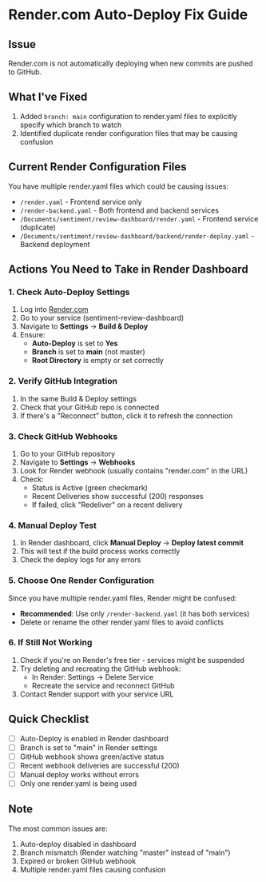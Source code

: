 # Render.com Auto-Deploy Fix Guide

## Issue
Render.com is not automatically deploying when new commits are pushed to GitHub.

## What I've Fixed
1. Added `branch: main` configuration to render.yaml files to explicitly specify which branch to watch
2. Identified duplicate render configuration files that may be causing confusion

## Current Render Configuration Files
You have multiple render.yaml files which could be causing issues:
- `/render.yaml` - Frontend service only
- `/render-backend.yaml` - Both frontend and backend services
- `/Documents/sentiment/review-dashboard/render.yaml` - Frontend service (duplicate)
- `/Documents/sentiment/review-dashboard/backend/render-deploy.yaml` - Backend deployment

## Actions You Need to Take in Render Dashboard

### 1. Check Auto-Deploy Settings
1. Log into [Render.com](https://render.com)
2. Go to your service (sentiment-review-dashboard)
3. Navigate to **Settings** → **Build & Deploy**
4. Ensure:
   - **Auto-Deploy** is set to **Yes**
   - **Branch** is set to **main** (not master)
   - **Root Directory** is empty or set correctly

### 2. Verify GitHub Integration
1. In the same Build & Deploy settings
2. Check that your GitHub repo is connected
3. If there's a "Reconnect" button, click it to refresh the connection

### 3. Check GitHub Webhooks
1. Go to your GitHub repository
2. Navigate to **Settings** → **Webhooks**
3. Look for Render webhook (usually contains "render.com" in the URL)
4. Check:
   - Status is Active (green checkmark)
   - Recent Deliveries show successful (200) responses
   - If failed, click "Redeliver" on a recent delivery

### 4. Manual Deploy Test
1. In Render dashboard, click **Manual Deploy** → **Deploy latest commit**
2. This will test if the build process works correctly
3. Check the deploy logs for any errors

### 5. Choose One Render Configuration
Since you have multiple render.yaml files, Render might be confused:
- **Recommended**: Use only `/render-backend.yaml` (it has both services)
- Delete or rename the other render.yaml files to avoid conflicts

### 6. If Still Not Working
1. Check if you're on Render's free tier - services might be suspended
2. Try deleting and recreating the GitHub webhook:
   - In Render: Settings → Delete Service
   - Recreate the service and reconnect GitHub
3. Contact Render support with your service URL

## Quick Checklist
- [ ] Auto-Deploy is enabled in Render dashboard
- [ ] Branch is set to "main" in Render settings
- [ ] GitHub webhook shows green/active status
- [ ] Recent webhook deliveries are successful (200)
- [ ] Manual deploy works without errors
- [ ] Only one render.yaml is being used

## Note
The most common issues are:
1. Auto-deploy disabled in dashboard
2. Branch mismatch (Render watching "master" instead of "main")
3. Expired or broken GitHub webhook
4. Multiple render.yaml files causing confusion